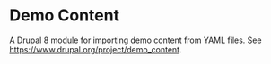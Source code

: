 # Demo Content
A Drupal 8 module for importing demo content from YAML files. See https://www.drupal.org/project/demo_content.
